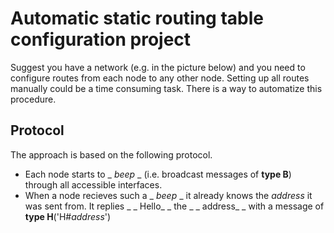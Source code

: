 # Automatic static routing table configuration project

Suggest you have a network (e.g. in the picture below) and you need to configure routes from each node to any other node.
Setting up all routes manually could be a time consuming task. There is a way to automatize this procedure.

## Protocol

The approach is based on the following protocol.

- Each node starts to _ _beep_ _ (i.e. broadcast messages of **type B**) through all accessible interfaces.
- When a node recieves such a _ _beep_ _ it already knows the _address_ it was sent from. It replies _ _ Hello_ _ the _ _ address_ _ with a message of **type H**('H#_address_')

